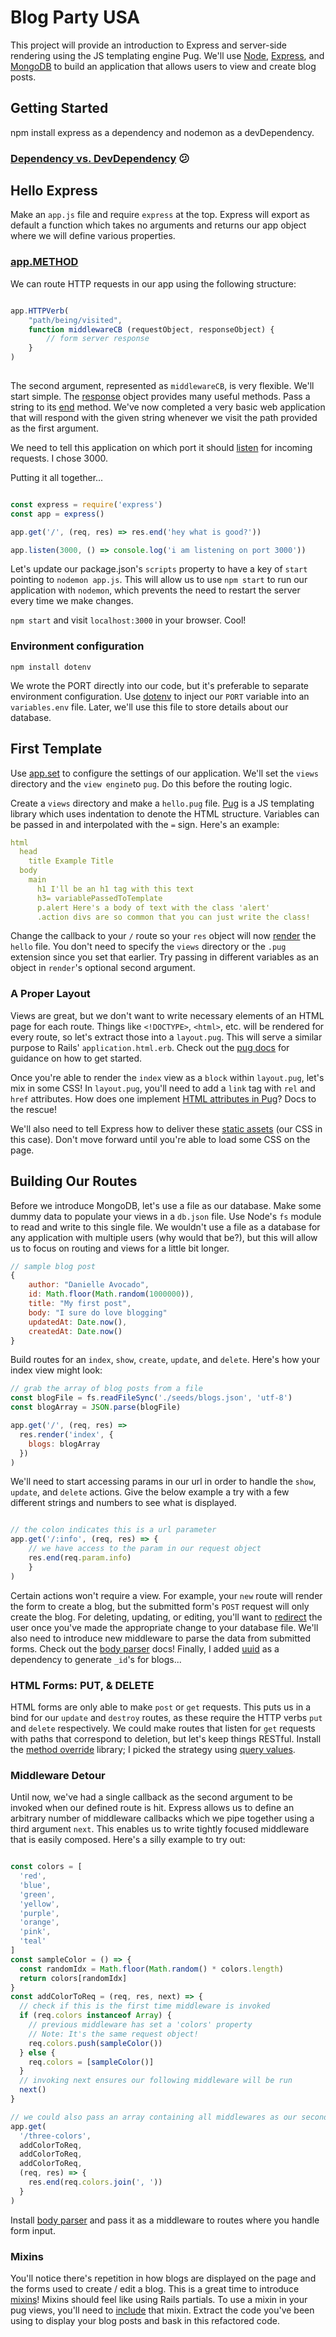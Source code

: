 # Blog Party USA

This project will provide an introduction to Express and server-side rendering using the JS templating engine Pug. We'll use [Node], [Express], and [MongoDB] to build an application that allows users to view and create blog posts.

[Node]: https://nodejs.org/en/about/
[Express]: http://expressjs.com/
[MongoDB]: https://www.mongodb.com/what-is-mongodb

## Getting Started

npm install express as a dependency and nodemon as a devDependency.

### [Dependency vs. DevDependency](https://stackoverflow.com/a/22004559/4462871) :confused:

## Hello Express

Make an `app.js` file and require `express` at the top. Express will export as default a function which takes no arguments and returns our app object where we will define various properties.

### [app.METHOD](http://expressjs.com/en/api.html#app.METHOD)

We can route HTTP requests in our app using the following structure:

```javascript

app.HTTPVerb(
    "path/being/visited", 
    function middlewareCB (requestObject, responseObject) {
        // form server response
    }
)
    

```

The second argument, represented as `middlewareCB`, is very flexible. We'll start simple. The [response] object provides many useful methods. Pass a string to its [end] method. We've now completed a very basic web application that will respond with the given string whenever we visit the path provided as the first argument.

We need to tell this application on which port it should [listen] for incoming requests. I chose 3000.

Putting it all together...

```javascript

const express = require('express')
const app = express()

app.get('/', (req, res) => res.end('hey what is good?'))

app.listen(3000, () => console.log('i am listening on port 3000'))

```

Let's update our package.json's `scripts` property to have a key of `start` pointing to `nodemon app.js`. This will allow us to use `npm start` to run our application with `nodemon`, which prevents the need to restart the server every time we make changes.

`npm start` and visit `localhost:3000` in your browser. Cool!

### Environment configuration

`npm install dotenv`

We wrote the PORT directly into our code, but it's preferable to separate environment configuration. Use [dotenv] to inject our `PORT` variable into an `variables.env` file. Later, we'll use this file to store details about our database.

## First Template

Use [app.set] to configure the settings of our application. We'll set the `views` directory and the `view engine`to `pug`. Do this before the routing logic.

Create a `views` directory and make a `hello.pug` file. [Pug] is a JS templating library which uses indentation to denote the HTML structure. Variables can be passed in and interpolated with the `=` sign. Here's an example:

```yaml
html
  head
    title Example Title
  body
    main
      h1 I'll be an h1 tag with this text
      h3= variablePassedToTemplate
      p.alert Here's a body of text with the class 'alert'
      .action divs are so common that you can just write the class!

```

Change the callback to your `/` route so your `res` object will now [render] the `hello` file. You don't need to specify the `views` directory or the `.pug` extension since you set that earlier.
Try passing in different variables as an object in `render`'s optional second argument. 

### A Proper Layout

Views are great, but we don't want to write necessary elements of an HTML page for each route. Things like `<!DOCTYPE>`, `<html>`, etc. will be rendered for every route, so let's extract those into a `layout.pug`. This will serve a similar purpose to Rails' `application.html.erb`. Check out the [pug docs] for guidance on how to get started.

Once you're able to render the `index` view as a `block` within `layout.pug`, let's mix in some CSS! In `layout.pug`, you'll need to add a `link` tag with `rel` and `href` attributes. How does one implement [HTML attributes in Pug]? Docs to the rescue!

We'll also need to tell Express how to deliver these [static assets] (our CSS in this case). Don't move forward until you're able to load some CSS on the page.


[pug docs]: https://pugjs.org/language/inheritance.html

[HTML attributes in Pug]: https://pugjs.org/language/attributes.html

[static assets]: http://expressjs.com/en/starter/static-files.html

## Building Our Routes

Before we introduce MongoDB, let's use a file as our database. Make some dummy data to populate your views in a `db.json` file. Use Node's `fs` module to read and write to this single file. We wouldn't use a file as a database for any application with multiple users (why would that be?), but this will allow us to focus on routing and views for a little bit longer.

```javascript
// sample blog post
{
    author: "Danielle Avocado",
    id: Math.floor(Math.random(1000000)),
    title: "My first post",
    body: "I sure do love blogging"
    updatedAt: Date.now(),
    createdAt: Date.now()
}

```

Build routes for an `index`, `show`, `create`, `update`, and `delete`. Here's how your index view might look:

```javascript
// grab the array of blog posts from a file
const blogFile = fs.readFileSync('./seeds/blogs.json', 'utf-8')
const blogArray = JSON.parse(blogFile)

app.get('/', (req, res) =>
  res.render('index', {
    blogs: blogArray
  })
)

```

We'll need to start accessing params in our url in order to handle the `show`, `update`, and `delete` actions. Give the below example a try with a few different strings and numbers to see what is displayed.

```javascript

// the colon indicates this is a url parameter
app.get('/:info', (req, res) => {
    // we have access to the param in our request object
    res.end(req.param.info)
    }
)

```


Certain actions won't require a view. For example, your `new` route will render the form to create a blog, but the submitted form's `POST` request will only create the blog. For deleting, updating, or editing, you'll want to [redirect] the user once you've made the appropriate change to your database file. We'll also need to introduce new middleware to parse the data from submitted forms. Check out the [body parser] docs! Finally, I added [uuid] as a dependency to generate `_id`'s for blogs...

### HTML Forms: PUT, & DELETE

HTML forms are only able to make `post` or `get` requests. This puts us in a bind for our `update` and `destroy` routes, as these require the HTTP verbs `put` and `delete` respectively. We could make routes that listen for `get` requests with paths that correspond to deletion, but let's keep things RESTful. Install the [method override] library; I picked the strategy using [query values].

[method override]: https://github.com/expressjs/method-override
[query values]: https://github.com/expressjs/method-override#override-using-a-query-value

### Middleware Detour

Until now, we've had a single callback as the second argument to be invoked when our defined route is hit. Express allows us to define an arbitrary number of middleware callbacks which we pipe together using a third argument `next`. This enables us to write tightly focused middleware that is easily composed. Here's a silly example to try out:

```javascript

const colors = [
  'red',
  'blue',
  'green',
  'yellow',
  'purple',
  'orange',
  'pink',
  'teal'
]
const sampleColor = () => {
  const randomIdx = Math.floor(Math.random() * colors.length)
  return colors[randomIdx]
}
const addColorToReq = (req, res, next) => {
  // check if this is the first time middleware is invoked
  if (req.colors instanceof Array) {
    // previous middleware has set a 'colors' property
    // Note: It's the same request object!
    req.colors.push(sampleColor())
  } else {
    req.colors = [sampleColor()]
  }
  // invoking next ensures our following middleware will be run
  next()
}

// we could also pass an array containing all middlewares as our second argument. Try it!
app.get(
  '/three-colors',
  addColorToReq,
  addColorToReq,
  addColorToReq,
  (req, res) => {
    res.end(req.colors.join(', '))
  }
)

```

Install [body parser] and pass it as a middleware to routes where you handle form input.

[redirect]: http://expressjs.com/en/api.html#res.redirect
[body parser]: https://github.com/expressjs/body-parser
[uuid]: https://www.npmjs.com/package/uuid


### Mixins

You'll notice there's repetition in how blogs are displayed on the page and the forms used to create / edit a blog. This is a great time to introduce [mixins]! Mixins should feel like using Rails partials. To use a mixin in your pug views, you'll need to [include] that mixin. Extract the code you've been using to display your blog posts and bask in this refactored code.



[mixins]: https://pugjs.org/language/mixins.html
[include]: https://pugjs.org/language/includes.html
[app.set]: https://expressjs.com/en/4x/api.html#app.set
[Pug]: https://pugjs.org/api/getting-started.html
[response]: http://expressjs.com/en/4x/api.html#res.render
[end]: http://expressjs.com/en/4x/api.html#res.end
[listen]: http://expressjs.com/en/4x/api.html#app.listen
[dotenv]: https://www.npmjs.com/package/dotenv
[render]: http://expressjs.com/en/4x/api.html#app.render


